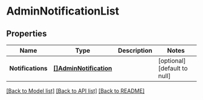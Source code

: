 # AdminNotificationList

## Properties
Name | Type | Description | Notes
------------ | ------------- | ------------- | -------------
**Notifications** | [**[]AdminNotification**](adminNotification.md) |  | [optional] [default to null]

[[Back to Model list]](../README.md#documentation-for-models) [[Back to API list]](../README.md#documentation-for-api-endpoints) [[Back to README]](../README.md)



